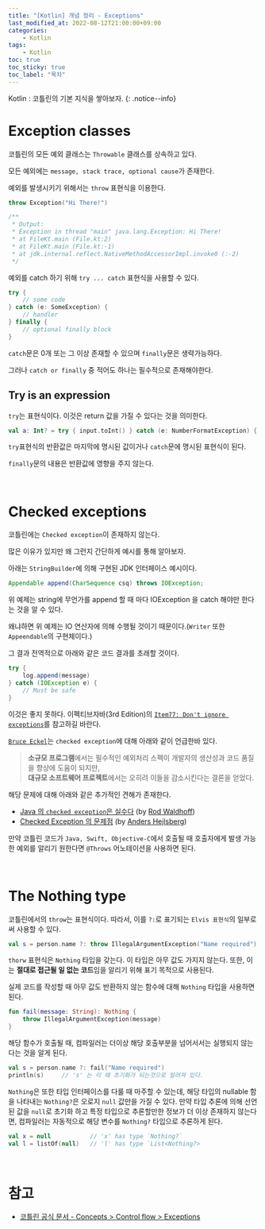 ```yaml
---
title: "[Kotlin] 개념 정리 - Exceptions"
last_modified_at: 2022-08-12T21:00:00+09:00
categories:
    - Kotlin
tags:
    - Kotlin
toc: true
toc_sticky: true
toc_label: "목차"
---
```


Kotlin : 코틀린의 기본 지식을 쌓아보자.
{: .notice--info}

# Exception classes

코틀린의 모든 예외 클래스는 `Throwable` 클래스를 상속하고 있다.

모든 예외에는 `message, stack trace, optional cause`가 존재한다.

예외를 발생시키기 위해서는 `throw` 표현식을 이용한다.

```kotlin
throw Exception("Hi There!")

/**
 * Output:
 * Exception in thread "main" java.lang.Exception: Hi There!
 * at FileKt.main (File.kt:2)
 * at FileKt.main (File.kt:-1)
 * at jdk.internal.reflect.NativeMethodAccessorImpl.invoke0 (:-2) 
 */
```

예외를 catch 하기 위해 `try ... catch` 표현식을 사용할 수 있다.

```kotlin
try {
    // some code
} catch (e: SomeException) {
    // handler
} finally {
    // optional finally block
}
```

`catch`문은 0개 또는 그 이상 존재할 수 있으며 `finally`문은 생략가능하다.

그러나 `catch or finally` 중 적어도 하나는 필수적으로 존재해야한다.

## Try is an expression

`try`는 표현식이다. 이것은 return 값을 가질 수 있다는 것을 의미한다.

```kotlin
val a: Int? = try { input.toInt() } catch (e: NumberFormatException) { null }
```

`try`표현식의 반환값은 마지막에 명시된 값이거나 `catch`문에 명시된 표현식이 된다.

`finally`문의 내용은 반환값에 영향을 주지 않는다.

<br>

# Checked exceptions

코틀린에는 `Checked exception`이 존재하지 않는다.

많은 이유가 있지만 왜 그런지 간단하게 예시를 통해 알아보자.

아래는 `StringBuilder`에 의해 구현된 JDK 인터페이스 예시이다.

```java
Appendable append(CharSequence csq) throws IOException;
```

위 예제는 string에 무언가를 append 할 때 마다 IOException 을 catch 해야만 한다는 것을 알 수 있다.

왜냐하면 위 예제는 IO 연산자에 의해 수행될 것이기 때문이다.(`Writer` 또한 `Appeendable`의 구현체이다.)

그 결과 전역적으로 아래와 같은 코드 결과를 초래할 것이다.

```java
try {
    log.append(message)
} catch (IOException e) {
    // Must be safe
}
```

이것은 좋지 못하다. 이펙티브자바(3rd Edition)의 [`Item77: Don't ignore exceptions`](https://github.com/AlphaWang/alpha-effective-java-3e/blob/master/10_exceptions/item_77_dont_ignore_exceptions.md)를 참고하길 바란다.

[`Bruce Eckel`](https://en.wikipedia.org/wiki/Bruce_Eckel)는 `checked exception`에 대해 아래와 같이 언급한바 있다.

> **소규모 프로그램**에서는 필수적인 예외처리 스펙이 개발자의 생산성과 코드 품질을 향상에 도움이 되지만, <br>
> **대규모 소프트웨어 프로젝트**에서는 오히려 이들을 감소시킨다는 결론을 얻었다.

해당 문제에 대해 아래와 같은 추가적인 견해가 존재한다.

- [Java 의 `checked exception`은 실수다](https://radio-weblogs.com/0122027/stories/2003/04/01/JavasCheckedExceptionsWereAMistake.html) (by [Rod Waldhoff](http://heyrod.com/))
- [Checked Exception 의 문제점](https://www.artima.com/articles/the-trouble-with-checked-exceptions) (by [Anders Hejlsberg](https://ko.wikipedia.org/wiki/%EC%95%84%EB%84%A4%EB%A5%B4%EC%8A%A4_%ED%95%98%EC%9D%BC%EC%8A%A4%EB%B2%A0%EB%A5%B4))

만약 코틀린 코드가 `Java, Swift, Objective-C`에서 호출될 때 호출자에게 발생 가능한 예외를 알리기 원한다면 `@Throws` 어노테이션을 사용하면 된다.

<br>

# The Nothing type

코틀린에서의 `throw`는 표현식이다. 따라서, 이를 `?:`로 표기되는 `Elvis 표현식`의 일부로써 사용할 수 있다.

```kotlin
val s = person.name ?: throw IllegalArgumentException("Name required")
```

`thorw` 표현식은 `Nothing` 타입을 갖는다. 이 타입은 아무 값도 가지지 않는다. 또한, 이는 **절대로 접근될 일 없는 코드**임을 알리기 위해 표기 목적으로 사용된다.

실제 코드를 작성할 때 아무 값도 반환하지 않는 함수에 대해 `Nothing` 타입을 사용하면 된다.

```kotlin
fun fail(message: String): Nothing {
    throw IllegalArgumentException(message)
}
```

해당 함수가 호출될 때, 컴파일러는 더이상 해당 호출부분을 넘어서서는 실행되지 않는다는 것을 알게 된다.

```kotlin
val s = person.name ?: fail("Name required")
println(s)     // 's' 는 이 때 초기화가 되는것으로 알려져 있다.
```

`Nothing`은 또한 타입 인터페이스를 다룰 때 마주할 수 있는데, 해당 타입의 nullable 함을 나타내는 `Nothing?`은 오로지 `null` 값만을 가질 수 있다.
만약 타입 추론에 의해 선언된 값을 `null`로 초기화 하고 특정 타입으로 추론할만한 정보가 더 이상 존재하지 않는다면, 컴파일러는 자동적으로 해당 변수를 `Nothing?` 타입으로 추론하게 된다.

```kotlin
val x = null           // 'x' has type `Nothing?`
val l = listOf(null)   // 'l' has type `List<Nothing?>
```

<br>

# 참고

- [코틀린 공식 문서 - Concepts > Control flow > Exceptions](https://kotlinlang.org/docs/exceptions.html)